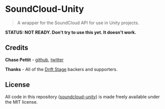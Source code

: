 # SoundCloud-Unity
> A wrapper for the SoundCloud API for use in Unity projects.

**STATUS: NOT READY. Don't try to use this yet. It doesn't work.**

## Credits
**Chase Pettit** - [github](https://github.com/Chaser324), [twitter](http://twitter.com/chasepettit)

**Thanks** - All of the [Drift Stage](http://www.driftstagegame.com/) backers and supporters.

## License
All code in this repository ([soundcloud-unity](https://github.com/Chaser324/soundcloud-unity)) is made freely available under the MIT license.
